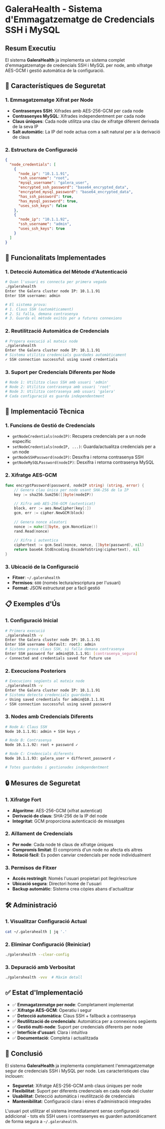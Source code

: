 # GaleraHealth - Sistema d'Emmagatzematge de Credencials SSH i MySQL

## Resum Executiu

El sistema **GaleraHealth** ja implementa un sistema complet d'emmagatzematge de credencials SSH i MySQL per node, amb xifratge AES-GCM i gestió automàtica de la configuració.

## 🔐 Característiques de Seguretat

### 1. Emmagatzematge Xifrat per Node
- **Contrasenyes SSH**: Xifrades amb AES-256-GCM per cada node
- **Contrasenyes MySQL**: Xifrades independentment per cada node
- **Claus úniques**: Cada node utilitza una clau de xifratge diferent derivada de la seva IP
- **Salt automàtic**: La IP del node actua com a salt natural per a la derivació de claus

### 2. Estructura de Configuració
```json
{
  "node_credentials": [
    {
      "node_ip": "10.1.1.91",
      "ssh_username": "root",
      "mysql_username": "galera_user", 
      "encrypted_ssh_password": "base64_encrypted_data",
      "encrypted_mysql_password": "base64_encrypted_data",
      "has_ssh_password": true,
      "has_mysql_password": true,
      "uses_ssh_keys": false
    },
    {
      "node_ip": "10.1.1.92", 
      "ssh_username": "admin",
      "uses_ssh_keys": true
    }
  ]
}
```

## 🚀 Funcionalitats Implementades

### 1. Detecció Automàtica del Mètode d'Autenticació
```bash
# Quan l'usuari es connecta per primera vegada
./galerahealth
Enter the Galera cluster node IP: 10.1.1.91
Enter SSH username: admin

# El sistema prova:
# 1. Claus SSH (automàticament)
# 2. Si falla, demana contrasenya
# 3. Guarda el mètode exitós per a futures connexions
```

### 2. Reutilització Automàtica de Credencials
```bash
# Propera execució al mateix node
./galerahealth  
Enter the Galera cluster node IP: 10.1.1.91
# Sistema utilitza credencials guardades automàticament
✓ SSH connection successful using saved credentials
```

### 3. Suport per Credencials Diferents per Node
```bash
# Node 1: Utilitza claus SSH amb usuari 'admin'
# Node 2: Utilitza contrasenya amb usuari 'root'
# Node 3: Utilitza contrasenya amb usuari 'galera'
# Cada configuració es guarda independentment
```

## 🔧 Implementació Tècnica

### 1. Funcions de Gestió de Credencials
- `getNodeCredentials(nodeIP)`: Recupera credencials per a un node específic
- `setNodeCredentials(nodeIP, ...)`: Guarda/actualitza credencials per a un node
- `getNodeSSHPassword(nodeIP)`: Desxifra i retorna contrasenya SSH
- `getNodeMySQLPassword(nodeIP)`: Desxifra i retorna contrasenya MySQL

### 2. Xifratge AES-GCM
```go
func encryptPassword(password, nodeIP string) (string, error) {
    // Genera clau única per node usant SHA-256 de la IP
    key := sha256.Sum256([]byte(nodeIP))
    
    // Xifra amb AES-256-GCM (autenticat)
    block, err := aes.NewCipher(key[:])
    gcm, err := cipher.NewGCM(block)
    
    // Genera nonce aleatori
    nonce := make([]byte, gcm.NonceSize())
    rand.Read(nonce)
    
    // Xifra i autentica
    ciphertext := gcm.Seal(nonce, nonce, []byte(password), nil)
    return base64.StdEncoding.EncodeToString(ciphertext), nil
}
```

### 3. Ubicació de la Configuració
- **Fitxer**: `~/.galerahealth`
- **Permisos**: `600` (només lectura/escriptura per l'usuari)
- **Format**: JSON estructurat per a fàcil gestió

## 📋 Exemples d'Ús

### 1. Configuració Inicial
```bash
# Primera execució
./galerahealth -v
Enter the Galera cluster node IP: 10.1.1.91
Enter SSH username (default: root): admin
# Sistema prova claus SSH, si falla demana contrasenya
Enter SSH password for admin@10.1.1.91: [contrasenya_segura]
✓ Connected and credentials saved for future use
```

### 2. Execucions Posteriors
```bash
# Execucions següents al mateix node
./galerahealth -v
Enter the Galera cluster node IP: 10.1.1.91
# Sistema detecta credencials guardades
✓ Using saved credentials for admin@10.1.1.91
✓ SSH connection successful using saved password
```

### 3. Nodes amb Credencials Diferents
```bash
# Node A: Claus SSH
Node 10.1.1.91: admin + SSH keys ✓

# Node B: Contrasenya
Node 10.1.1.92: root + password ✓

# Node C: Credencials diferents
Node 10.1.1.93: galera_user + different_password ✓

# Totes guardades i gestionades independentment
```

## 🔒 Mesures de Seguretat

### 1. Xifratge Fort
- **Algoritme**: AES-256-GCM (xifrat autenticat)
- **Derivació de claus**: SHA-256 de la IP del node
- **Integritat**: GCM proporciona autenticació de missatges

### 2. Aïllament de Credencials
- **Per node**: Cada node té claus de xifratge úniques
- **Compromís limitat**: El compromís d'un node no afecta els altres
- **Rotació fàcil**: Es poden canviar credencials per node individualment

### 3. Permisos de Fitxer
- **Accés restringit**: Només l'usuari propietari pot llegir/escriure
- **Ubicació segura**: Directori home de l'usuari
- **Backup automàtic**: Sistema crea còpies abans d'actualitzar

## 🛠️ Administració

### 1. Visualitzar Configuració Actual
```bash
cat ~/.galerahealth | jq '.'
```

### 2. Eliminar Configuració (Reiniciar)
```bash
./galerahealth --clear-config
```

### 3. Depuració amb Verbositat
```bash
./galerahealth -vvv  # Màxim detall
```

## ✅ Estat d'Implementació

- ✅ **Emmagatzematge per node**: Completament implementat
- ✅ **Xifratge AES-GCM**: Operatiu i segur
- ✅ **Detecció automàtica**: Claus SSH + fallback a contrasenya
- ✅ **Reutilització de credencials**: Automàtica per a connexions següents
- ✅ **Gestió multi-node**: Suport per credencials diferents per node
- ✅ **Interfície d'usuari**: Clara i intuïtiva
- ✅ **Documentació**: Completa i actualitzada

## 🎉 Conclusió

El sistema **GaleraHealth** ja implementa completament l'emmagatzematge segur de credencials SSH i MySQL per node. Les característiques clau inclouen:

- **Seguretat**: Xifratge AES-256-GCM amb claus úniques per node
- **Flexibilitat**: Suport per diferents credencials en cada node del cluster
- **Usabilitat**: Detecció automàtica i reutilització de credencials
- **Mantenibilitat**: Configuració clara i eines d'administració integrades

L'usuari pot utilitzar el sistema immediatament sense configuració addicional - tots els SSH users i contrasenyes es guarden automàticament de forma segura a `~/.galerahealth`.
